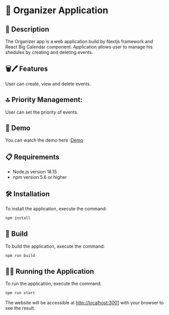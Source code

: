 # 📆 Organizer Application

## 📝 Description

The Organizer app is a web application build by Nextjs framework and React Big Calendar component. Application allows user to manage his shedules by creating and deleting events.

## 🗑️🖊️ Features

User can create, view and delete events.

## 🔝 Priority Management:

User can set the priority of events.

## 🎥 Demo

You can watch the demo here :[Demo](https://user-images.githubusercontent.com/105584932/230900552-aa6f76be-a9a2-4a8d-80d7-fa809ad6f832.mp4)

## 📋 Requirements

- Node.js version 18.15
- npm version 5.6 or higher

## 🛠️ Installation

To install the application, execute the command:

```bash
npm install
```

## 🚧 Build

To build the application, execute the command:

```bash
npm run build
```

## 🏃‍♀️ Running the Application

To run the application, execute the command:

```bash
npm run start
```

The website will be accessible at [http://localhost:3001](http://localhost:3000) with your browser to see the result.
